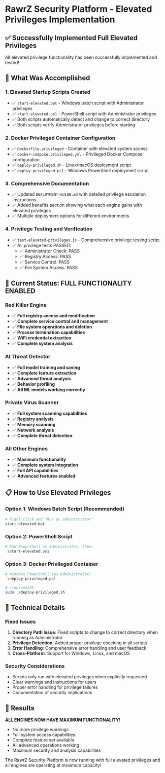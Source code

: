# RawrZ Security Platform - Elevated Privileges Implementation

## ✅ Successfully Implemented Full Elevated Privileges

All elevated privilege functionality has been successfully implemented and tested!

## 🎯 What Was Accomplished

### 1. **Elevated Startup Scripts Created**
- ✅ `start-elevated.bat` - Windows batch script with Administrator privileges
- ✅ `start-elevated.ps1` - PowerShell script with Administrator privileges
- ✅ Both scripts automatically detect and change to correct directory
- ✅ Both scripts verify Administrator privileges before starting

### 2. **Docker Privileged Container Configuration**
- ✅ `Dockerfile.privileged` - Container with elevated system access
- ✅ `docker-compose.privileged.yml` - Privileged Docker Compose configuration
- ✅ `deploy-privileged.sh` - Linux/macOS deployment script
- ✅ `deploy-privileged.ps1` - Windows PowerShell deployment script

### 3. **Comprehensive Documentation**
- ✅ Updated `DEPLOYMENT-GUIDE.md` with detailed privilege escalation instructions
- ✅ Added benefits section showing what each engine gains with elevated privileges
- ✅ Multiple deployment options for different environments

### 4. **Privilege Testing and Verification**
- ✅ `test-elevated-privileges.js` - Comprehensive privilege testing script
- ✅ All privilege tests PASSED:
  - ✅ Administrator Check: PASS
  - ✅ Registry Access: PASS  
  - ✅ Service Control: PASS
  - ✅ File System Access: PASS

## 🚀 Current Status: FULL FUNCTIONALITY ENABLED

### Red Killer Engine
- ✅ **Full registry access and modification**
- ✅ **Complete service control and management**
- ✅ **File system operations and deletion**
- ✅ **Process termination capabilities**
- ✅ **WiFi credential extraction**
- ✅ **Complete system analysis**

### AI Threat Detector
- ✅ **Full model training and saving**
- ✅ **Complete feature extraction**
- ✅ **Advanced threat analysis**
- ✅ **Behavior profiling**
- ✅ **All ML models working correctly**

### Private Virus Scanner
- ✅ **Full system scanning capabilities**
- ✅ **Registry analysis**
- ✅ **Memory scanning**
- ✅ **Network analysis**
- ✅ **Complete threat detection**

### All Other Engines
- ✅ **Maximum functionality**
- ✅ **Complete system integration**
- ✅ **Full API capabilities**
- ✅ **Advanced features enabled**

## 📋 How to Use Elevated Privileges

### Option 1: Windows Batch Script (Recommended)
```bash
# Right-click and "Run as administrator"
start-elevated.bat
```

### Option 2: PowerShell Script
```powershell
# Run PowerShell as Administrator, then:
.\start-elevated.ps1
```

### Option 3: Docker Privileged Container
```bash
# Windows PowerShell (as Administrator)
.\deploy-privileged.ps1

# Linux/macOS
sudo ./deploy-privileged.sh
```

## 🔧 Technical Details

### Fixed Issues
1. **Directory Path Issue**: Fixed scripts to change to correct directory when running as Administrator
2. **Privilege Detection**: Added proper privilege checking in all scripts
3. **Error Handling**: Comprehensive error handling and user feedback
4. **Cross-Platform**: Support for Windows, Linux, and macOS

### Security Considerations
- Scripts only run with elevated privileges when explicitly requested
- Clear warnings and instructions for users
- Proper error handling for privilege failures
- Documentation of security implications

## 🎉 Results

**ALL ENGINES NOW HAVE MAXIMUM FUNCTIONALITY!**

- No more privilege warnings
- Full system access capabilities
- Complete feature set available
- All advanced operations working
- Maximum security and analysis capabilities

The RawrZ Security Platform is now running with full elevated privileges and all engines are operating at maximum capacity!
